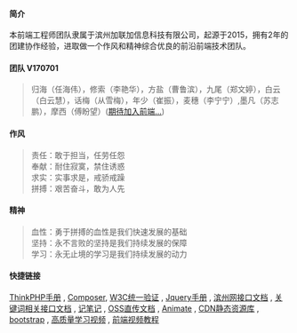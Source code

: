 #### 简介

本前端工程师团队隶属于滨州加联加信息科技有限公司，起源于2015，拥有2年的团建协作经验，进取做一个作风和精神综合优良的前沿前端技术团队。

#### 团队 V170701

> 归海（任海伟），修索（李艳华），方盐（曹鲁滨），九尾（郑文婷），白云（白云慧），话梅（从雪梅），年少（崔振），麦穗（李宁宁）,墨凡（苏志鹏），摩西（傅盼望）([期待加入前端...](before/job.md))

#### 作风

> 责任：敢于担当，任劳任怨  
> 奉献：耐住寂寞，禁住诱惑  
> 求实：实事求是，戒骄戒躁  
> 拼搏：艰苦奋斗，敢为人先

#### 精神

> 血性：勇于拼搏的血性是我们快速发展的基础  
> 坚持：永不言败的坚持是我们持续发展的保障  
> 学习：永无止境的学习是我们持续发展的动力

#### 快捷链接

[ThinkPHP手册](http://www.kancloud.cn/manual/thinkphp5/118003) , [Composer](https://www.kancloud.cn/thinkphp/composer/35668), [W3C统一验证](https://validator.w3.org/unicorn/) , [Jquery手册](http://jquery.cuishifeng.cn/) , [滨州网接口文档](http://139.129.218.174:8088/) , [关键词相关接口文档](http://keyword.jialianjia.net/myapp/listAllApis.php) , [记笔记](https://app.yinxiang.com/Home.action) , [OSS直传文档](https://help.aliyun.com/document_detail/31927.html?spm=5176.87240.400427.65.TvBDms) , [Animate](https://daneden.github.io/animate.css/) , [CDN静态资源库](http://www.bootcdn.cn/) , [bootstrap](http://www.bootcss.com/) , [高质量学习视频](https://www.laravist.com/) , [前端视频教程](http://www.imooc.com/course/list?c=fe)
